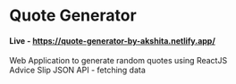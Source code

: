# Quote Generator
#### Live - https://quote-generator-by-akshita.netlify.app/
Web Application to generate random quotes using ReactJS
</br>
Advice Slip JSON API - fetching data

